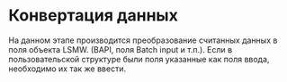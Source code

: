 
# Конвертация данных

На данном этапе производится преобразование считанных данных в поля объекта LSMW. (BAPI, поля Batch input и т.п.). Если в пользовательской структуре были поля указанные как поля ввода, необходимо их так же ввести.
